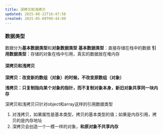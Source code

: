 ```yaml
---
title: 深拷贝和浅拷贝
updated: 2025-08-22T16:47:58
created: 2025-05-09T09:44:09
---
```



### 数据类型
数据分为**基本数据类型**和**对象数据类型**
**基本数据类型**：直接存储在栈中的数据
**引用数据类型**：存储的对象在栈中引用，真实的数据放在堆内存

#### 深拷贝和浅拷贝
**深拷贝：改变新的数组（对象）的时候，不改变原数组（对象）**

**浅拷贝：只复制指向某个对象的指针，而不复制对象本身，新旧对象共享同一块内存**

深拷贝和浅拷贝只针对object和array这样的引用数据类型
1.  对浅拷贝，如果属性是基本类型，拷贝的基本类型的值；如果是内存引用，拷贝的是内存地址
2.  深拷贝会创造一个一模一样的对象，**和原对象不共享内存**
